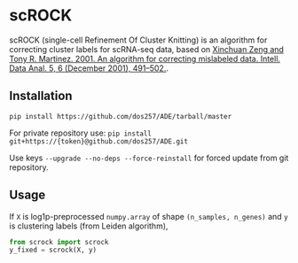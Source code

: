 # scROCK

scROCK (single-cell Refinement Of Cluster Knitting) is an algorithm for correcting cluster labels for scRNA-seq data, based on [Xinchuan Zeng and Tony R. Martinez. 2001. An algorithm for correcting mislabeled data. Intell. Data Anal. 5, 6 (December 2001), 491–502.](https://dl.acm.org/doi/10.5555/1294000.1294004).


## Installation

```pip install https://github.com/dos257/ADE/tarball/master```

For private repository use:
```pip install git+https://{token}@github.com/dos257/ADE.git```

Use keys `--upgrade --no-deps --force-reinstall` for forced update from git repository.


## Usage

If `X` is log1p-preprocessed `numpy.array` of shape `(n_samples, n_genes)` and `y` is clustering labels (from Leiden algorithm),

```python
from scrock import scrock
y_fixed = scrock(X, y)
```
